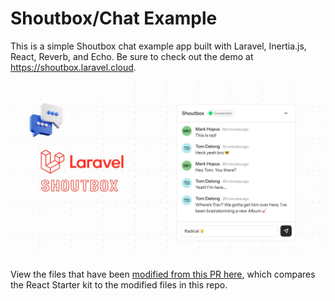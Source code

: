 # Shoutbox/Chat Example

This is a simple Shoutbox chat example app built with Laravel, Inertia.js, React, Reverb, and Echo. Be sure to check out the demo at https://shoutbox.laravel.cloud.

<img src="https://raw.githubusercontent.com/tnylea/shoutbox/refs/heads/main/public/og-image.jpg" alt="Shoutbox Screenshot" />

View the files that have been [modified from this PR here](https://github.com/tnylea/shoutbox/pull/1), which compares the React Starter kit to the modified files in this repo.